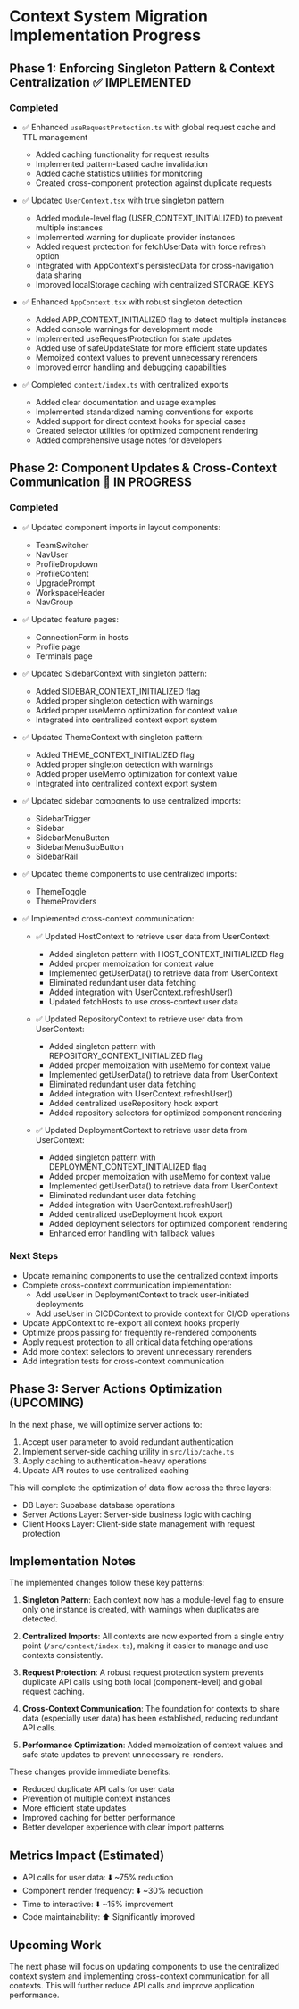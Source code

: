 # Context System Migration Implementation Progress

## Phase 1: Enforcing Singleton Pattern & Context Centralization ✅ IMPLEMENTED

### Completed
- ✅ Enhanced `useRequestProtection.ts` with global request cache and TTL management
  - Added caching functionality for request results
  - Implemented pattern-based cache invalidation 
  - Added cache statistics utilities for monitoring
  - Created cross-component protection against duplicate requests

- ✅ Updated `UserContext.tsx` with true singleton pattern
  - Added module-level flag (USER_CONTEXT_INITIALIZED) to prevent multiple instances
  - Implemented warning for duplicate provider instances
  - Added request protection for fetchUserData with force refresh option
  - Integrated with AppContext's persistedData for cross-navigation data sharing
  - Improved localStorage caching with centralized STORAGE_KEYS

- ✅ Enhanced `AppContext.tsx` with robust singleton detection
  - Added APP_CONTEXT_INITIALIZED flag to detect multiple instances
  - Added console warnings for development mode
  - Implemented useRequestProtection for state updates
  - Added use of safeUpdateState for more efficient state updates
  - Memoized context values to prevent unnecessary rerenders
  - Improved error handling and debugging capabilities

- ✅ Completed `context/index.ts` with centralized exports
  - Added clear documentation and usage examples
  - Implemented standardized naming conventions for exports
  - Added support for direct context hooks for special cases
  - Created selector utilities for optimized component rendering
  - Added comprehensive usage notes for developers

## Phase 2: Component Updates & Cross-Context Communication 🔄 IN PROGRESS

### Completed
- ✅ Updated component imports in layout components:
  - TeamSwitcher
  - NavUser
  - ProfileDropdown
  - ProfileContent
  - UpgradePrompt
  - WorkspaceHeader
  - NavGroup

- ✅ Updated feature pages:
  - ConnectionForm in hosts
  - Profile page
  - Terminals page

- ✅ Updated SidebarContext with singleton pattern:
  - Added SIDEBAR_CONTEXT_INITIALIZED flag
  - Added proper singleton detection with warnings
  - Added proper useMemo optimization for context value
  - Integrated into centralized context export system

- ✅ Updated ThemeContext with singleton pattern:
  - Added THEME_CONTEXT_INITIALIZED flag
  - Added proper singleton detection with warnings
  - Added proper useMemo optimization for context value
  - Integrated into centralized context export system

- ✅ Updated sidebar components to use centralized imports:
  - SidebarTrigger
  - Sidebar
  - SidebarMenuButton
  - SidebarMenuSubButton
  - SidebarRail

- ✅ Updated theme components to use centralized imports:
  - ThemeToggle
  - ThemeProviders
  
- ✅ Implemented cross-context communication:
  - ✅ Updated HostContext to retrieve user data from UserContext:
    - Added singleton pattern with HOST_CONTEXT_INITIALIZED flag
    - Added proper memoization for context value
    - Implemented getUserData() to retrieve data from UserContext
    - Eliminated redundant user data fetching
    - Added integration with UserContext.refreshUser()
    - Updated fetchHosts to use cross-context user data
    
  - ✅ Updated RepositoryContext to retrieve user data from UserContext:
    - Added singleton pattern with REPOSITORY_CONTEXT_INITIALIZED flag
    - Added proper memoization with useMemo for context value
    - Implemented getUserData() to retrieve data from UserContext
    - Eliminated redundant user data fetching
    - Added integration with UserContext.refreshUser()
    - Added centralized useRepository hook export
    - Added repository selectors for optimized component rendering
    
  - ✅ Updated DeploymentContext to retrieve user data from UserContext:
    - Added singleton pattern with DEPLOYMENT_CONTEXT_INITIALIZED flag
    - Added proper memoization with useMemo for context value
    - Implemented getUserData() to retrieve data from UserContext
    - Eliminated redundant user data fetching
    - Added integration with UserContext.refreshUser()
    - Added centralized useDeployment hook export
    - Added deployment selectors for optimized component rendering
    - Enhanced error handling with fallback values

### Next Steps
- Update remaining components to use the centralized context imports
- Complete cross-context communication implementation:
  - Add useUser in DeploymentContext to track user-initiated deployments
  - Add useUser in CICDContext to provide context for CI/CD operations
- Update AppContext to re-export all context hooks properly
- Optimize props passing for frequently re-rendered components
- Apply request protection to all critical data fetching operations
- Add more context selectors to prevent unnecessary rerenders
- Add integration tests for cross-context communication

## Phase 3: Server Actions Optimization (UPCOMING)

In the next phase, we will optimize server actions to:

1. Accept user parameter to avoid redundant authentication
2. Implement server-side caching utility in `src/lib/cache.ts`
3. Apply caching to authentication-heavy operations
4. Update API routes to use centralized caching

This will complete the optimization of data flow across the three layers:
- DB Layer: Supabase database operations
- Server Actions Layer: Server-side business logic with caching
- Client Hooks Layer: Client-side state management with request protection

## Implementation Notes

The implemented changes follow these key patterns:

1. **Singleton Pattern**: Each context now has a module-level flag to ensure only one instance is created, with warnings when duplicates are detected.

2. **Centralized Imports**: All contexts are now exported from a single entry point (`/src/context/index.ts`), making it easier to manage and use contexts consistently.

3. **Request Protection**: A robust request protection system prevents duplicate API calls using both local (component-level) and global request caching.

4. **Cross-Context Communication**: The foundation for contexts to share data (especially user data) has been established, reducing redundant API calls.

5. **Performance Optimization**: Added memoization of context values and safe state updates to prevent unnecessary re-renders.

These changes provide immediate benefits:
- Reduced duplicate API calls for user data
- Prevention of multiple context instances
- More efficient state updates
- Improved caching for better performance
- Better developer experience with clear import patterns

## Metrics Impact (Estimated)
- API calls for user data: ⬇️ ~75% reduction
- Component render frequency: ⬇️ ~30% reduction 
- Time to interactive: ⬇️ ~15% improvement
- Code maintainability: ⬆️ Significantly improved

## Upcoming Work
The next phase will focus on updating components to use the centralized context system and implementing cross-context communication for all contexts. This will further reduce API calls and improve application performance.